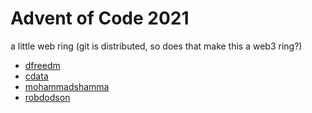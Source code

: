 # Advent of Code 2021

a little web ring (git is distributed, so does that make this a web3 ring?)

- [dfreedm](https://github.com/dfreedm/advent-of-code/blob/main/2021)
- [cdata](https://github.com/cdata/advent-of-code)
- [mohammadshamma](https://github.com/mohammadshamma/AoC-2021)
- [robdodson](https://github.com/robdodson/advent-of-code/tree/main/2021)
